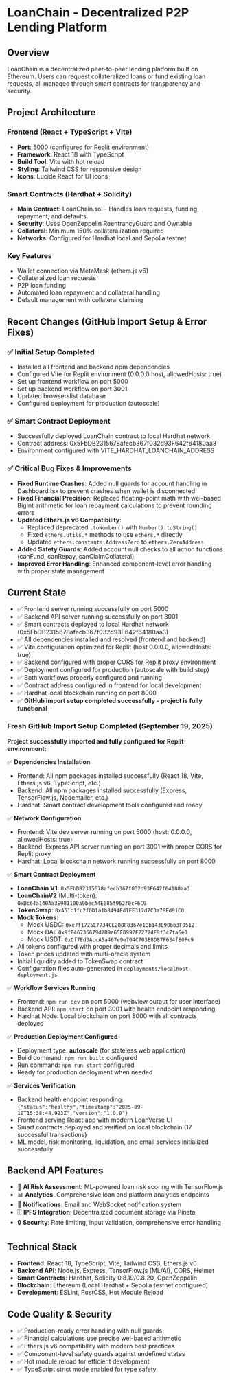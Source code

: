 # LoanChain - Decentralized P2P Lending Platform

## Overview
LoanChain is a decentralized peer-to-peer lending platform built on Ethereum. Users can request collateralized loans or fund existing loan requests, all managed through smart contracts for transparency and security.

## Project Architecture

### Frontend (React + TypeScript + Vite)
- **Port**: 5000 (configured for Replit environment)
- **Framework**: React 18 with TypeScript
- **Build Tool**: Vite with hot reload
- **Styling**: Tailwind CSS for responsive design
- **Icons**: Lucide React for UI icons

### Smart Contracts (Hardhat + Solidity)
- **Main Contract**: LoanChain.sol - Handles loan requests, funding, repayment, and defaults
- **Security**: Uses OpenZeppelin ReentrancyGuard and Ownable
- **Collateral**: Minimum 150% collateralization required
- **Networks**: Configured for Hardhat local and Sepolia testnet

### Key Features
- Wallet connection via MetaMask (ethers.js v6)
- Collateralized loan requests
- P2P loan funding
- Automated loan repayment and collateral handling
- Default management with collateral claiming

## Recent Changes (GitHub Import Setup & Error Fixes)

### ✅ Initial Setup Completed
- Installed all frontend and backend npm dependencies
- Configured Vite for Replit environment (0.0.0.0 host, allowedHosts: true)
- Set up frontend workflow on port 5000
- Set up backend workflow on port 3001
- Updated browserslist database
- Configured deployment for production (autoscale)

### ✅ Smart Contract Deployment
- Successfully deployed LoanChain contract to local Hardhat network
- Contract address: 0x5FbDB2315678afecb367f032d93F642f64180aa3
- Environment configured with VITE_HARDHAT_LOANCHAIN_ADDRESS

### ✅ Critical Bug Fixes & Improvements
- **Fixed Runtime Crashes**: Added null guards for account handling in Dashboard.tsx to prevent crashes when wallet is disconnected
- **Fixed Financial Precision**: Replaced floating-point math with wei-based BigInt arithmetic for loan repayment calculations to prevent rounding errors
- **Updated Ethers.js v6 Compatibility**: 
  - Replaced deprecated `.toNumber()` with `Number().toString()`
  - Fixed `ethers.utils.*` methods to use `ethers.*` directly  
  - Updated `ethers.constants.AddressZero` to `ethers.ZeroAddress`
- **Added Safety Guards**: Added account null checks to all action functions (canFund, canRepay, canClaimCollateral)
- **Improved Error Handling**: Enhanced component-level error handling with proper state management

## Current State
- ✅ Frontend server running successfully on port 5000
- ✅ Backend API server running successfully on port 3001  
- ✅ Smart contracts deployed to local Hardhat network (0x5FbDB2315678afecb367f032d93F642f64180aa3)
- ✅ All dependencies installed and resolved (frontend and backend)
- ✅ Vite configuration optimized for Replit (host 0.0.0.0, allowedHosts: true)
- ✅ Backend configured with proper CORS for Replit proxy environment
- ✅ Deployment configured for production (autoscale with build step)
- ✅ Both workflows properly configured and running
- ✅ Contract address configured in frontend for local development
- ✅ Hardhat local blockchain running on port 8000
- ✅ **GitHub import setup completed successfully - project is fully functional**

### Fresh GitHub Import Setup Completed (September 19, 2025)
**Project successfully imported and fully configured for Replit environment:**

✅ **Dependencies Installation** 
- Frontend: All npm packages installed successfully (React 18, Vite, Ethers.js v6, TypeScript, etc.)
- Backend: All npm packages installed successfully (Express, TensorFlow.js, Nodemailer, etc.)  
- Hardhat: Smart contract development tools configured and ready

✅ **Network Configuration**
- Frontend: Vite dev server running on port 5000 (host: 0.0.0.0, allowedHosts: true)
- Backend: Express API server running on port 3001 with proper CORS for Replit proxy
- Hardhat: Local blockchain network running successfully on port 8000

✅ **Smart Contract Deployment**
- **LoanChain V1**: `0x5FbDB2315678afecb367f032d93F642f64180aa3`
- **LoanChainV2** (Multi-token): `0xDc64a140Aa3E981100a9becA4E685f962f0cF6C9`
- **TokenSwap**: `0xA51c1fc2f0D1a1b8494Ed1FE312d7C3a78Ed91C0`
- **Mock Tokens**:
  - Mock USDC: `0xe7f1725E7734CE288F8367e1Bb143E90bb3F0512`
  - Mock DAI: `0x9fE46736679d2D9a65F0992F2272dE9f3c7fa6e0`  
  - Mock USDT: `0xCf7Ed3AccA5a467e9e704C703E8D87F634fB0Fc9`
- All tokens configured with proper decimals and limits
- Token prices updated with multi-oracle system
- Initial liquidity added to TokenSwap contract
- Configuration files auto-generated in `deployments/localhost-deployment.js`

✅ **Workflow Services Running**
- Frontend: `npm run dev` on port 5000 (webview output for user interface)
- Backend API: `npm start` on port 3001 with health endpoint responding  
- Hardhat Node: Local blockchain on port 8000 with all contracts deployed

✅ **Production Deployment Configured**
- Deployment type: **autoscale** (for stateless web application)
- Build command: `npm run build` configured
- Run command: `npm run start` configured  
- Ready for production deployment when needed

✅ **Services Verification**
- Backend health endpoint responding: `{"status":"healthy","timestamp":"2025-09-19T15:38:44.923Z","version":"1.0.0"}`
- Frontend serving React app with modern LoanVerse UI
- Smart contracts deployed and verified on local blockchain (17 successful transactions)
- ML model, risk monitoring, liquidation, and email services initialized successfully

## Backend API Features
- 🤖 **AI Risk Assessment**: ML-powered loan risk scoring with TensorFlow.js
- 📊 **Analytics**: Comprehensive loan and platform analytics endpoints
- 📧 **Notifications**: Email and WebSocket notification system  
- 🗄️ **IPFS Integration**: Decentralized document storage via Pinata
- 🔒 **Security**: Rate limiting, input validation, comprehensive error handling

## Technical Stack
- **Frontend**: React 18, TypeScript, Vite, Tailwind CSS, Ethers.js v6
- **Backend API**: Node.js, Express, TensorFlow.js (ML/AI), CORS, Helmet
- **Smart Contracts**: Hardhat, Solidity 0.8.19/0.8.20, OpenZeppelin
- **Blockchain**: Ethereum (Local Hardhat + Sepolia testnet configured)
- **Development**: ESLint, PostCSS, Hot Module Reload

## Code Quality & Security
- ✅ Production-ready error handling with null guards
- ✅ Financial calculations use precise wei-based arithmetic
- ✅ Ethers.js v6 compatibility with modern best practices
- ✅ Component-level safety guards against undefined states
- ✅ Hot module reload for efficient development
- ✅ TypeScript strict mode enabled for type safety
